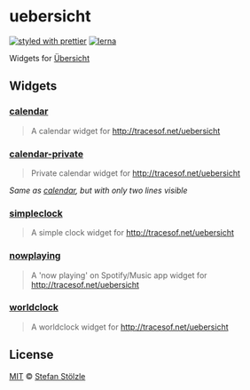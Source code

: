 # uebersicht

[![styled with prettier](https://img.shields.io/badge/styled_with-prettier-ff69b4.svg)](https://github.com/prettier/prettier) [![lerna](https://img.shields.io/badge/maintained%20with-lerna-cc00ff.svg)](https://lerna.js.org/)

Widgets for [Übersicht](http://tracesof.net/uebersicht)

## Widgets

### [calendar](packages/calendar)

> A calendar widget for http://tracesof.net/uebersicht

### [calendar-private](packages/calendar-private)

> Private calendar widget for http://tracesof.net/uebersicht

_Same as [calendar](packages/calendar), but with only two lines visible_

### [simpleclock](packages/simpleclock)

> A simple clock widget for http://tracesof.net/uebersicht

### [nowplaying](packages/nowplaying)

> A 'now playing' on Spotify/Music app widget for http://tracesof.net/uebersicht

### [worldclock](packages/worldclock)

> A worldclock widget for http://tracesof.net/uebersicht

## License

[MIT](./license) © [Stefan Stölzle](https://github.com/stoe)
